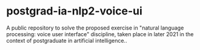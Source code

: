 # postgrad-ia-nlp2-voice-ui
A public repository to solve the proposed exercise in "natural language processing: voice user interface" discipline, taken place in later 2021 in the context of postgraduate in artificial intelligence..
